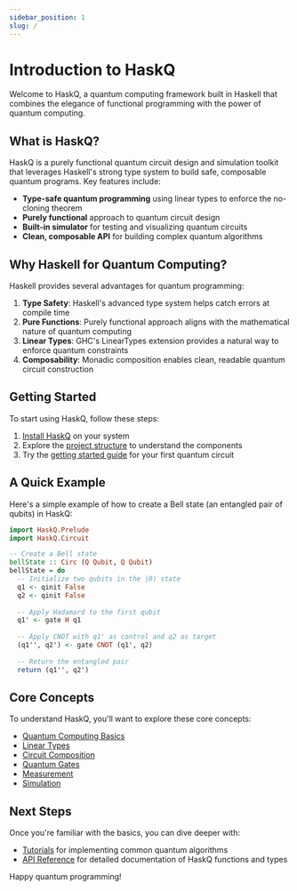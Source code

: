 ```yaml
---
sidebar_position: 1
slug: /
---
```


# Introduction to HaskQ

Welcome to HaskQ, a quantum computing framework built in Haskell that combines the elegance of functional programming with the power of quantum computing.

## What is HaskQ?

HaskQ is a purely functional quantum circuit design and simulation toolkit that leverages Haskell's strong type system to build safe, composable quantum programs. Key features include:

- **Type-safe quantum programming** using linear types to enforce the no-cloning theorem
- **Purely functional** approach to quantum circuit design
- **Built-in simulator** for testing and visualizing quantum circuits
- **Clean, composable API** for building complex quantum algorithms

## Why Haskell for Quantum Computing?

Haskell provides several advantages for quantum programming:

1. **Type Safety**: Haskell's advanced type system helps catch errors at compile time
2. **Pure Functions**: Purely functional approach aligns with the mathematical nature of quantum computing
3. **Linear Types**: GHC's LinearTypes extension provides a natural way to enforce quantum constraints
4. **Composability**: Monadic composition enables clean, readable quantum circuit construction

## Getting Started

To start using HaskQ, follow these steps:

1. [Install HaskQ](installation.md) on your system
2. Explore the [project structure](project-structure.md) to understand the components
3. Try the [getting started guide](getting-started.md) for your first quantum circuit

## A Quick Example

Here's a simple example of how to create a Bell state (an entangled pair of qubits) in HaskQ:

```haskell
import HaskQ.Prelude
import HaskQ.Circuit

-- Create a Bell state
bellState :: Circ (Q Qubit, Q Qubit)
bellState = do
  -- Initialize two qubits in the |0⟩ state
  q1 <- qinit False
  q2 <- qinit False
  
  -- Apply Hadamard to the first qubit
  q1' <- gate H q1
  
  -- Apply CNOT with q1' as control and q2 as target
  (q1'', q2') <- gate CNOT (q1', q2)
  
  -- Return the entangled pair
  return (q1'', q2')
```

## Core Concepts

To understand HaskQ, you'll want to explore these core concepts:

- [Quantum Computing Basics](core-concepts/quantum-computing-basics.md)
- [Linear Types](core-concepts/linear-types.md)
- [Circuit Composition](core-concepts/circuit-composition.md)
- [Quantum Gates](core-concepts/quantum-gates.md)
- [Measurement](core-concepts/measurement.md)
- [Simulation](core-concepts/simulation.md)

## Next Steps

Once you're familiar with the basics, you can dive deeper with:

- [Tutorials](tutorials/bell-states.md) for implementing common quantum algorithms
- [API Reference](category/api) for detailed documentation of HaskQ functions and types

Happy quantum programming! 